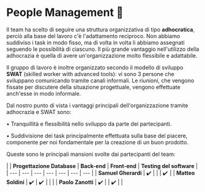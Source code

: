 ﻿# People Management 👥 
Il team ha scelto di seguire una struttura organizzativa di tipo **adhocratica**, perciò alla base del lavoro c'è l'adattamento reciproco. Non abbiamo suddiviso i task in modo fisso, ma di volta in volta li abbiamo assegnati seguendo le possibilità di ciascuno. Il più grande vantaggio nell'utilizzo della adhocrazia è quella di avere un'organizzazione molto flessibile e adattabile.

Il gruppo di lavoro è inoltre organizzato secondo il modello di sviluppo **SWAT** (skilled worker with advanced tools): vi sono 3 persone che sviluppano comunicando tramite canali informali. Le riunioni, che vengono fissate per discutere della situazione progettuale, vengono effettuate anch'esse in modo informale.

Dal nostro punto di vista i vantaggi principali dell'organizzazione tramite adhocrazia e SWAT sono:

• Tranquillità e flessibilità nello sviluppo da parte dei partecipanti.

• Suddivisione dei task principalmente effettuata sulla base del piacere, componente per noi fondamentale per la creazione di un buon prodotto.

Queste sono le principali mansioni svolte dai partecipanti del team:

|  | **Progettazione Database** | **Back-end** | **Front-end** | **Testing del software** |
| --- | --- | --- | --- | --- | --- | --- |
| **Samuel Gherardi** | ✔️ |  |  | ✔️  |
| **Matteo Soldini** | ✔️ | ✔️  |  |  |
| **Paolo Zanotti** | ✔️ |  | ✔️ |  |

